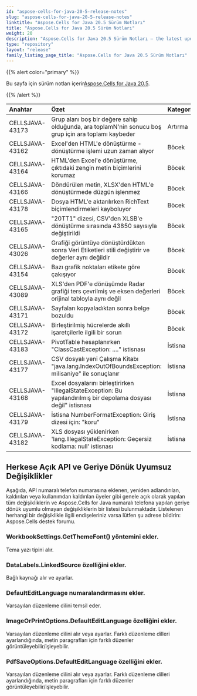 ```yaml
---
id: "aspose-cells-for-java-20-5-release-notes"
slug: "aspose-cells-for-java-20-5-release-notes"
linktitle: "Aspose.Cells for Java 20.5 Sürüm Notları"
title: "Aspose.Cells for Java 20.5 Sürüm Notları"
weight: 20
description: "Aspose.Cells for Java 20.5 Sürüm Notları – the latest updates and fixes."
type: "repository"
layout: "release"
family_listing_page_title: "Aspose.Cells for Java 20.5 Sürüm Notları"
---
```

{{% alert color="primary" %}}

 Bu sayfa için sürüm notları içerir[Aspose.Cells for Java 20.5](https://releases.aspose.com/cells/java/new-releases/aspose.cells-for-java-20.5/).

{{% /alert %}}

|**Anahtar**|**Özet**|**Kategori**|
|:- |:- |:- |
|CELLSJAVA-43173|Grup alanı boş bir değere sahip olduğunda, ara toplamN'nin sonucu boş grup için ara toplamı kaybeder|Artırma|
|CELLSJAVA-43162|Excel'den HTML'e dönüştürme - dönüştürme işlemi uzun zaman alıyor|Böcek|
|CELLSJAVA-43164|HTML'den Excel'e dönüştürme, çıktıdaki zengin metin biçimlerini korumaz|Böcek|
|CELLSJAVA-43166|Döndürülen metin, XLSX'den HTML'e dönüştürmede düzgün işlenmez|Böcek|
|CELLSJAVA-43178|Dosya HTML'e aktarılırken RichText biçimlendirmeleri kayboluyor|Böcek|
|CELLSJAVA-43165|"20TT1" dizesi, CSV'den XLSB'e dönüştürme sırasında 43850 sayısıyla değiştirildi|Böcek|
|CELLSJAVA-43026|Grafiği görüntüye dönüştürdükten sonra Veri Etiketleri stili değiştirir ve değerler aynı değildir|Böcek|
|CELLSJAVA-43154|Bazı grafik noktaları etikete göre çakışıyor|Böcek|
|CELLSJAVA-43089|XLS'den PDF'e dönüşümde Radar grafiği ters çevrilmiş ve eksen değerleri orijinal tabloyla aynı değil|Böcek|
|CELLSJAVA-43171|Sayfaları kopyaladıktan sonra belge bozuldu|Böcek|
|CELLSJAVA-43172|Birleştirilmiş hücrelerde akıllı işaretçilerle ilgili bir sorun|Böcek|
|CELLSJAVA-43183|PivotTable hesaplanırken "ClassCastException: ...." istisnası|İstisna|
|CELLSJAVA-43177|CSV dosyalı yeni Çalışma Kitabı "java.lang.IndexOutOfBoundsException: milisaniye" ile sonuçlanır|İstisna|
|CELLSJAVA-43168|Excel dosyalarını birleştirirken "IllegalStateException: Bu yapılandırılmış bir depolama dosyası değil" istisnası|İstisna|
|CELLSJAVA-43179|İstisna NumberFormatException: Giriş dizesi için: "koru"|İstisna|
|CELLSJAVA-43182|XLS dosyası yüklenirken 'lang.IllegalStateException: Geçersiz kodlama: null' istisnası|İstisna|
## **Herkese Açık API ve Geriye Dönük Uyumsuz Değişiklikler**
Aşağıda, API numaralı telefon numarasına eklenen, yeniden adlandırılan, kaldırılan veya kullanımdan kaldırılan üyeler gibi genele açık olarak yapılan tüm değişikliklerin ve Aspose.Cells for Java numaralı telefona yapılan geriye dönük uyumlu olmayan değişikliklerin bir listesi bulunmaktadır. Listelenen herhangi bir değişiklikle ilgili endişeleriniz varsa lütfen şu adrese bildirin: Aspose.Cells destek forumu.
### **WorkbookSettings.GetThemeFont() yöntemini ekler.**
Tema yazı tipini alır.
### **DataLabels.LinkedSource özelliğini ekler.**
Bağlı kaynağı alır ve ayarlar.
### **DefaultEditLanguage numaralandırmasını ekler.**
Varsayılan düzenleme dilini temsil eder.
### **ImageOrPrintOptions.DefaultEditLanguage özelliğini ekler.**
Varsayılan düzenleme dilini alır veya ayarlar.
Farklı düzenleme dilleri ayarlandığında, metin paragrafları için farklı düzenler görüntüleyebilir/işleyebilir.
### **PdfSaveOptions.DefaultEditLanguage özelliğini ekler.**
Varsayılan düzenleme dilini alır veya ayarlar.
Farklı düzenleme dilleri ayarlandığında, metin paragrafları için farklı düzenler görüntüleyebilir/işleyebilir.
